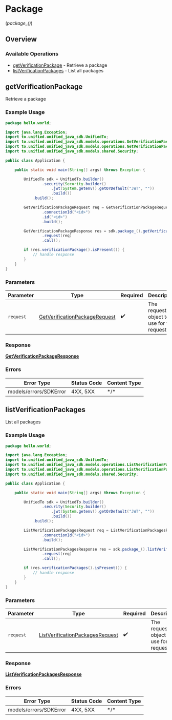 # Package
(*package_()*)

## Overview

### Available Operations

* [getVerificationPackage](#getverificationpackage) - Retrieve a package
* [listVerificationPackages](#listverificationpackages) - List all packages

## getVerificationPackage

Retrieve a package

### Example Usage

<!-- UsageSnippet language="java" operationID="getVerificationPackage" method="get" path="/verification/{connection_id}/package/{id}" -->
```java
package hello.world;

import java.lang.Exception;
import to.unified.unified_java_sdk.UnifiedTo;
import to.unified.unified_java_sdk.models.operations.GetVerificationPackageRequest;
import to.unified.unified_java_sdk.models.operations.GetVerificationPackageResponse;
import to.unified.unified_java_sdk.models.shared.Security;

public class Application {

    public static void main(String[] args) throws Exception {

        UnifiedTo sdk = UnifiedTo.builder()
                .security(Security.builder()
                    .jwt(System.getenv().getOrDefault("JWT", ""))
                    .build())
            .build();

        GetVerificationPackageRequest req = GetVerificationPackageRequest.builder()
                .connectionId("<id>")
                .id("<id>")
                .build();

        GetVerificationPackageResponse res = sdk.package_().getVerificationPackage()
                .request(req)
                .call();

        if (res.verificationPackage().isPresent()) {
            // handle response
        }
    }
}
```

### Parameters

| Parameter                                                                                 | Type                                                                                      | Required                                                                                  | Description                                                                               |
| ----------------------------------------------------------------------------------------- | ----------------------------------------------------------------------------------------- | ----------------------------------------------------------------------------------------- | ----------------------------------------------------------------------------------------- |
| `request`                                                                                 | [GetVerificationPackageRequest](../../models/operations/GetVerificationPackageRequest.md) | :heavy_check_mark:                                                                        | The request object to use for the request.                                                |

### Response

**[GetVerificationPackageResponse](../../models/operations/GetVerificationPackageResponse.md)**

### Errors

| Error Type             | Status Code            | Content Type           |
| ---------------------- | ---------------------- | ---------------------- |
| models/errors/SDKError | 4XX, 5XX               | \*/\*                  |

## listVerificationPackages

List all packages

### Example Usage

<!-- UsageSnippet language="java" operationID="listVerificationPackages" method="get" path="/verification/{connection_id}/package" -->
```java
package hello.world;

import java.lang.Exception;
import to.unified.unified_java_sdk.UnifiedTo;
import to.unified.unified_java_sdk.models.operations.ListVerificationPackagesRequest;
import to.unified.unified_java_sdk.models.operations.ListVerificationPackagesResponse;
import to.unified.unified_java_sdk.models.shared.Security;

public class Application {

    public static void main(String[] args) throws Exception {

        UnifiedTo sdk = UnifiedTo.builder()
                .security(Security.builder()
                    .jwt(System.getenv().getOrDefault("JWT", ""))
                    .build())
            .build();

        ListVerificationPackagesRequest req = ListVerificationPackagesRequest.builder()
                .connectionId("<id>")
                .build();

        ListVerificationPackagesResponse res = sdk.package_().listVerificationPackages()
                .request(req)
                .call();

        if (res.verificationPackages().isPresent()) {
            // handle response
        }
    }
}
```

### Parameters

| Parameter                                                                                     | Type                                                                                          | Required                                                                                      | Description                                                                                   |
| --------------------------------------------------------------------------------------------- | --------------------------------------------------------------------------------------------- | --------------------------------------------------------------------------------------------- | --------------------------------------------------------------------------------------------- |
| `request`                                                                                     | [ListVerificationPackagesRequest](../../models/operations/ListVerificationPackagesRequest.md) | :heavy_check_mark:                                                                            | The request object to use for the request.                                                    |

### Response

**[ListVerificationPackagesResponse](../../models/operations/ListVerificationPackagesResponse.md)**

### Errors

| Error Type             | Status Code            | Content Type           |
| ---------------------- | ---------------------- | ---------------------- |
| models/errors/SDKError | 4XX, 5XX               | \*/\*                  |